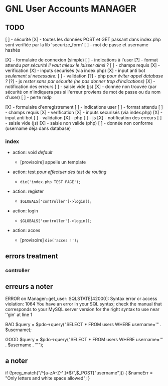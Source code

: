 # GNL User Accounts MANAGER

## TODO
[ ] - sécurité
    [X] - toutes les données POST et GET passant dans index.php sont verifiée par la lib 'securize_form'
    [ ] - mot de passe et username hashés

[X] - formulaire de connexion (simple)
    [ ] - indications à l'user
        [?] - format attendu *par sécurité il vaut mieux le laisser ainsi ?*
        [ ] - champs requis
    [X] - verification
        [X] - inputs securisés (via index.php)
        [X] - input anti bot
    *seulement si necessaire:*
    [ ] - validation
        [?] - php *pour éviter appel database ?*
        [?] - js *rester sans par sécurité (ne pas donner trop d'indications)*
    [X] - notification des erreurs
        [ ] - saisie vide (js)
        [X] - donnée non trouvée (par sécurité on n'indiquera pas si l'erreur proviens de mot de passe ou du nom d'user)
    [ ] - perte mdp 

[X] - formulaire d'enregistrement
    [ ] - indications user
        [ ] - format attendu
        [ ] - champs requis
    [X] - verification
        [X] - inputs securisés (via index.php)
        [X] - input anti bot 
    [ ] - validation
        [X] - php
        [ ] - js
    [X] - notification des erreurs
        [ ] - saisie vide (js)
        [X] - saisie non valide (php)
        [ ] - donnée non conforme (username déja dans database)

        
### index
- action: void
    *default*
    - [provisoire] appelle un template

- action: test
    *pour effectuer des test de routing*
    - `die('index.php TEST PAGE');`

- action: register
    - `$GLOBALS['controller']->login();`

- action: login
    - `$GLOBALS['controller']->login();`

- action: acces
    - [provisoire] `die('acces !');`




## errors treatment
### controller





## erreurs a noter
ERROR on Manager::get_user: SQLSTATE[42000]: Syntax error or access violation: 1064 You have an error in your SQL syntax; check the manual that corresponds to your MySQL server version for the right syntax to use near ''gin' at line 1

BAD
$query = $pdo->query("SELECT * FROM users WHERE username='" . $username);

GOOD
$query = $pdo->query("SELECT * FROM users WHERE username='" . $username . "'");


## a noter
if (!preg_match("/^[a-zA-Z-' ]*$/",$_POST["username"])) {
    $nameErr = "Only letters and white space allowed";
}
